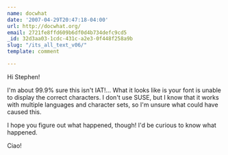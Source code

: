```yaml
---
name: docwhat
date: '2007-04-29T20:47:18-04:00'
url: http://docwhat.org/
email: 2721fe8ffd609b6df0d4b734defc9cd5
_id: 32d3aa03-1cdc-431c-a2e3-0f448f258a9b
slug: "/its_all_text_v06/"
template: comment

---
```


Hi Stephen!

I'm about 99.9% sure this isn't IAT!... What it looks like is your font is unable to display the correct characters.  I don't use SUSE, but I know that it works with multiple languages and character sets, so I'm unsure what could have caused this.

I hope you figure out what happened, though!  I'd be curious to know what happened.

Ciao!
